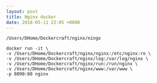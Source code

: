 ```yaml
---
layout: post
title: Nginx docker
date: 2018-05-11 22:05 +0000
---
```


`/Users/DHome/Dockercraft/nginx/ningx`

```
docker run -it \
-v /Users/DHome/Dockercraft/nginx/nginx:/etc/nginx:ro \
-v /Users/DHome/Dockercraft/nginx/log:/var/log/nginx \
-v /Users/DHome/Dockercraft/nginx/run:/run/nginx \
-v /Users/DHome/Dockercraft/nginx/www:/var/www \
-p 8090:80 nginx
```